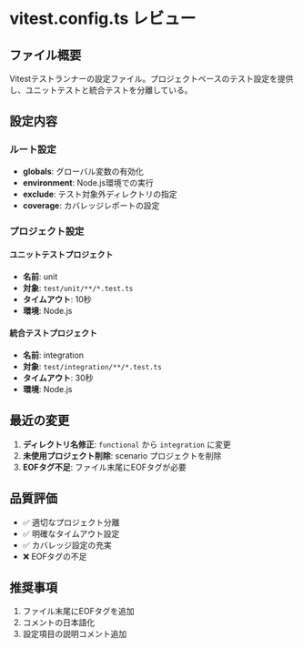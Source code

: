 # vitest.config.ts レビュー

## ファイル概要

Vitestテストランナーの設定ファイル。プロジェクトベースのテスト設定を提供し、ユニットテストと統合テストを分離している。

## 設定内容

### ルート設定
- **globals**: グローバル変数の有効化
- **environment**: Node.js環境での実行
- **exclude**: テスト対象外ディレクトリの指定
- **coverage**: カバレッジレポートの設定

### プロジェクト設定

#### ユニットテストプロジェクト
- **名前**: unit
- **対象**: `test/unit/**/*.test.ts`
- **タイムアウト**: 10秒
- **環境**: Node.js

#### 統合テストプロジェクト
- **名前**: integration
- **対象**: `test/integration/**/*.test.ts`
- **タイムアウト**: 30秒
- **環境**: Node.js

## 最近の変更

1. **ディレクトリ名修正**: `functional` から `integration` に変更
2. **未使用プロジェクト削除**: scenario プロジェクトを削除
3. **EOFタグ不足**: ファイル末尾にEOFタグが必要

## 品質評価

- ✅ 適切なプロジェクト分離
- ✅ 明確なタイムアウト設定
- ✅ カバレッジ設定の充実
- ❌ EOFタグの不足

## 推奨事項

1. ファイル末尾にEOFタグを追加
2. コメントの日本語化
3. 設定項目の説明コメント追加